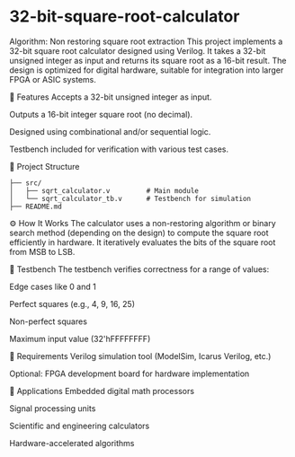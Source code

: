 # 32-bit-square-root-calculator
Algorithm: Non restoring square root extraction
This project implements a 32-bit square root calculator designed using Verilog. It takes a 32-bit unsigned integer as input and returns its square root as a 16-bit result. The design is optimized for digital hardware, suitable for integration into larger FPGA or ASIC systems.

🧠 Features
Accepts a 32-bit unsigned integer as input.

Outputs a 16-bit integer square root (no decimal).

Designed using combinational and/or sequential logic.

Testbench included for verification with various test cases.

📁 Project Structure
```
├── src/
│   ├── sqrt_calculator.v         # Main module
│   └── sqrt_calculator_tb.v      # Testbench for simulation
├── README.md
```
⚙️ How It Works
The calculator uses a non-restoring algorithm or binary search method (depending on the design) to compute the square root efficiently in hardware. It iteratively evaluates the bits of the square root from MSB to LSB.

🧪 Testbench
The testbench verifies correctness for a range of values:

Edge cases like 0 and 1

Perfect squares (e.g., 4, 9, 16, 25)

Non-perfect squares

Maximum input value (32'hFFFFFFFF)

🔧 Requirements
Verilog simulation tool (ModelSim, Icarus Verilog, etc.)

Optional: FPGA development board for hardware implementation

📌 Applications
Embedded digital math processors

Signal processing units

Scientific and engineering calculators

Hardware-accelerated algorithms

